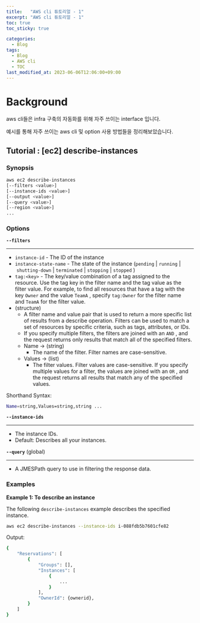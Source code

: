 ```yaml
---
title:   "AWS cli 튜토리얼 - 1"
excerpt: "AWS cli 튜토리얼 - 1"
toc: true
toc_sticky: true

categories:
  - Blog
tags:
  - Blog
  - AWS cli
  - TOC
last_modified_at: 2023-06-06T12:06:00+09:00
---
```


# Background

aws cli들은 infra 구축의 자동화를 위해 자주 쓰이는 interface 입니다.

예시를 통해 자주 쓰이는 aws cli 및 option 사용 방법들을 정리해보았습니다.

## Tutorial : [ec2] describe-instances

### **Synopsis**

```bash
aws ec2 describe-instances
[--filters <value>]
[--instance-ids <value>]
[--output <value>]
[--query <value>]
[--region <value>]
...
```

### Options

**`--filters`**

---

- `instance-id` - The ID of the instance
- `instance-state-name` - The state of the instance (`pending` | `running` | `shutting-down` | `terminated` | `stopping` | `stopped` )
- `tag:<key>` - The key/value combination of a tag assigned to the resource. Use the tag key in the filter name and the tag value as the filter value. For example, to find all resources that have a tag with the key `Owner` and the value `TeamA` , specify `tag:Owner` for the filter name and `TeamA` for the filter value.
- (structure)
    - A filter name and value pair that is used to return a more specific list of results from a describe operation. Filters can be used to match a set of resources by specific criteria, such as tags, attributes, or IDs.
    - If you specify multiple filters, the filters are joined with an `AND` , and the request returns only results that match all of the specified filters.
    - Name → (string)
        - The name of the filter. Filter names are case-sensitive.
    - Values -> (list)
        - The filter values. Filter values are case-sensitive. If you specify multiple values for a filter, the values are joined with an `OR` , and the request returns all results that match any of the specified values.
        

Shorthand Syntax:

```bash
Name=string,Values=string,string ...
```

**`--instance-ids`**

---

- The instance IDs.
- Default: Describes all your instances.

**`--query`** (global)

---

- A JMESPath query to use in filtering the response data.

### Examples

**Example 1: To describe an instance**

The following `describe-instances` example describes the specified instance.

```bash
aws ec2 describe-instances --instance-ids i-088fdb5b7601cfe82
```

Output:

```bash
{
    "Reservations": [
        {
            "Groups": [],
            "Instances": [
                {
                    ...
                }
            ],
            "OwnerId": {ownerid},
        }
    ]
}
```
